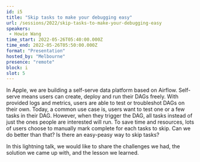 ```yaml
---
id: i5
title: "Skip tasks to make your debugging easy"
url: /sessions/2022/skip-tasks-to-make-your-debugging-easy
speakers:
 - Howie Wang
time_start: 2022-05-26T05:40:00.000Z
time_end: 2022-05-26T05:50:00.000Z
format: "Presentation"
hosted_by: "Melbourne"
presence: "remote"
block: i
slot: 5
---
```


In Apple, we are building a self-serve data platform based on Airflow. Self-serve means users can create, deploy and run their DAGs freely. With provided logs and metrics, users are able to test or troubleshot DAGs on their own. Today, a common use case is, users want to test one or a few tasks in their DAG. However, when they trigger the DAG, all tasks instead of just the ones people are interested will run. To save time and resources, lots of users choose to manually mark complete for each tasks to skip. Can we do better than that? Is there an easy-peasy way to skip tasks?
 
 In this lightning talk, we would like to share the challenges we had, the solution we came up with, and the lesson we learned.